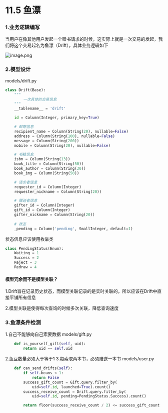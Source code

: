 # 11.5 鱼漂

### 1.业务逻辑编写

当用户在像其他用户发起一个赠书请求的时候，这实际上就是一次交易的发起，我们将这个交易起名为鱼漂（Drift），具体业务逻辑如下

![image.png](https://upload-images.jianshu.io/upload_images/7220971-c7e7c9c4f2e5f911.png?imageMogr2/auto-orient/strip%7CimageView2/2/w/1240)


### 2.模型设计
models/drift.py
```python
class Drift(Base):
    """
        一次具体的交易信息
    """
    __tablename__ = 'drift'

    id = Column(Integer, primary_key=True)

    # 邮寄信息
    recipient_name = Column(String(20), nullable=False)
    address = Column(String(100), nullable=False)
    message = Column(String(200))
    mobile = Column(String(20), nullable=False)

    # 书籍信息
    isbn = Column(String(13))
    book_title = Column(String(50))
    book_author = Column(String(30))
    book_img = Column(String(50))

    # 请求者信息
    requester_id = Column(Integer)
    requester_nickname = Column(String(20))

    # 赠送者信息
    gifter_id = Column(Integer)
    gift_id = Column(Integer)
    gifter_nickname = Column(String(20))
    
    # 状态
    _pending = Column('pending', SmallInteger, default=1)
```
状态信息应该使用枚举类
```python
class PendingStatus(Enum):
    Waiting = 1
    Success = 2
    Reject = 3
    Redraw = 4
```
#### 模型冗余而不是模型关联？
1.Drift旨在记录历史状态，而模型关联记录的是实时关联的。所以应该在Drift中直接平铺所有信息

2.模型关联是使得每次查询的时候多次关联，降低查询速度

### 3.鱼漂条件检测

1.自己不能够向自己索要数据 
models/gift.py

```python
    def is_yourself_gift(self, uid):
        return uid == self.uid
```

2.鱼豆数量必须大于等于1
3.每索取两本书，必须赠送一本书
models/user.py
```python
    def can_send_drifts(self):
        if self.beans < 1:
            return False
        success_gift_count = Gift.query.filter_by(
            uid=self.id, launched=True).count()
        success_receive_count = Drift.query.filter_by(
            uid=self.id, pending=PendingStatus.Success).count()

        return floor(success_receive_count / 2) <= success_gift_count
```